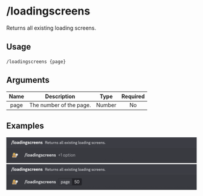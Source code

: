 # /loadingscreens

Returns all existing loading screens.

## Usage

```
/loadingscreens {page}
```

## Arguments

| Name | Description             | Type   | Required |
| :--: | :---------------------: | :----: | :------: |
| page | The number of the page. | Number | No       |

## Examples

<img src="../_media/examples/loadingscreens-0.png" class="rounded-corners">\
<img src="../_media/examples/loadingscreens-1.png" class="rounded-corners">